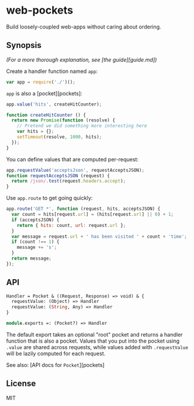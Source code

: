 # web-pockets

Build loosely-coupled web-apps without caring about ordering.

## Synopsis

_(For a more thorough explanation, see [the guide][guide.md])_

Create a handler function named `app`:

```javascript
var app = require('./')();
```

`app` is also a [pocket][pockets]:

```javascript
app.value('hits', createHitCounter);

function createHitCounter () {
  return new Promise(function (resolve) {
    // Pretend we did something more interesting here
    var hits = {};
    setTimeout(resolve, 1000, hits);
  });
}
```

You can define values that are computed per-request:

```javascript
app.requestValue('acceptsJson', requestAcceptsJSON);
function requestAcceptsJSON (request) {
  return /json/.test(request.headers.accept);
}
```

Use `app.route` to get going quickly:

```javascript
app.route('GET *', function (request, hits, acceptsJSON) {
  var count = hits[request.url] = (hits[request.url] || 0) + 1;
  if (acceptsJSON) {
    return { hits: count, url: request.url };
  }
  var message = request.url + ' has been visited ' + count + 'time';
  if (count !== 1) {
    message += 's';
  }
  return message;
});
```

## API

```ocaml
Handler = Pocket & ((Request, Response) => void) & {
  requestValue: (Object) => Handler
  requestValue: (String, Any) => Handler
}

module.exports =: (Pocket?) => Handler
```

The default export takes an optional "root" pocket and returns a handler function that is also a pocket. Values that you put into the pocket using `.value` are shared across requests, while values added with `.requestValue` will be lazily computed for each request. 

See also: [API docs for `Pocket`][pockets]

## License

MIT
